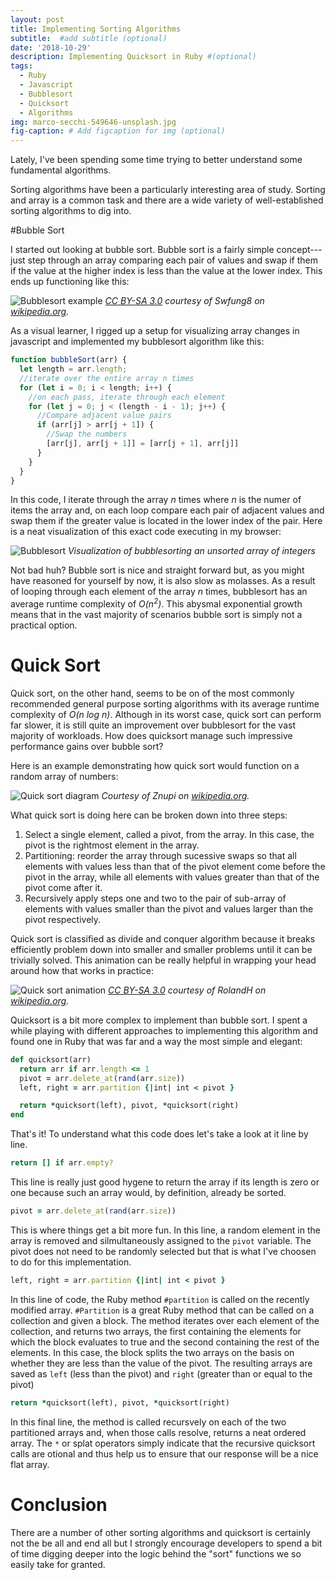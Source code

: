 ```yaml
---
layout: post
title: Implementing Sorting Algorithms
subtitle:  #add subtitle (optional)
date: '2018-10-29'
description: Implementing Quicksort in Ruby #(optional)
tags:
  - Ruby
  - Javascript
  - Bubblesort
  - Quicksort
  - Algorithms
img: marco-secchi-549646-unsplash.jpg
fig-caption: # Add figcaption for img (optional)
---
```


Lately, I've been spending some time trying to better understand some fundamental algorithms.
<!-- more -->
Sorting algorithms have been a particularly interesting area of study. Sorting and array is a common task and there are a wide variety of well-established sorting algorithms to dig into.

#Bubble Sort

I started out looking at bubble sort. Bubble sort is a fairly simple concept---just step through an array comparing each pair of values and swap if them if the value at the higher index is less than the value at the lower index. This ends up functioning like this:

![Bubblesort example](/assets/img/Bubble-sort-example-300px.gif)
*[CC BY-SA 3.0](https://creativecommons.org/licenses/by-sa/3.0) courtesy of Swfung8 on [wikipedia.org](https://wikipedia.org).*

As a visual learner, I rigged up a setup for visualizing array changes in javascript and implemented my bubblesort algorithm like this:

```javascript
function bubbleSort(arr) {
  let length = arr.length;
  //iterate over the entire array n times
  for (let i = 0; i < length; i++) {
    //on each pass, iterate through each element
    for (let j = 0; j < (length - i - 1); j++) {
      //Compare adjacent value pairs
      if (arr[j] > arr[j + 1]) {
        //Swap the numbers
        [arr[j], arr[j + 1]] = [arr[j + 1], arr[j]]
      }
    }
  }
}
```

In this code, I iterate through the array *n* times where *n* is the numer of items the array and, on each loop compare each pair of adjacent values and swap them if the greater value is located in the lower index of the pair. Here is a neat visualization of this exact code executing in my browser:


![Bubblesort](/assets/img/bubblesort.gif)
*Visualization of bubblesorting an unsorted array of integers*

Not bad huh? Bubble sort is nice and straight forward but, as you might have reasoned for yourself by now, it is also slow as molasses. As a result of looping through each element of the array *n* times, bubblesort has an average runtime complexity of *O(n<sup>2</sup>)*. This abysmal exponential growth means that in the vast majority of scenarios bubble sort is simply not a practical option.

# Quick Sort

Quick sort, on the other hand, seems to be on of the most commonly recommended general purpose sorting algorithms with its average runtime complexity of *O(n log n)*. Although in its worst case, quick sort can perform far slower, it is still quite an improvement over bubblesort for the vast majority of workloads. How does quicksort manage such impressive performance gains over bubble sort?

Here is an example demonstrating how quick sort would function on a random array of numbers:

![Quick sort diagram](/assets/img/Quicksort-diagram.svg)
*Courtesy of Znupi on [wikipedia.org](https://wikipedia.org).*

What quick sort is doing here can be broken down into three steps:

1. Select a single element, called a pivot, from the array. In this case, the pivot is the rightmost element in the array.
2. Partitioning: reorder the array through sucessive swaps so that all elements with values less than that of the pivot element come before the pivot in the array, while all elements with values greater than that of the pivot come after it.
3. Recursively apply steps one and two to the pair of sub-array of elements with values smaller than the pivot and values larger than the pivot respectively.

Quick sort is classified as divide and conquer algorithm because it breaks efficiently problem down into smaller and smaller problems until it can be trivially solved. This animation can be really helpful in wrapping your head around how that works in practice:

![Quick sort animation](/assets/img/Sorting_quicksort_anim.gif)
*[CC BY-SA 3.0](https://creativecommons.org/licenses/by-sa/3.0) courtesy of RolandH on [wikipedia.org](https://wikipedia.org).*

Quicksort is a bit more complex to implement than bubble sort. I spent a while playing with different approaches to implementing this algorithm and found one in Ruby that was far and a way the most simple and elegant:

```ruby
def quicksort(arr)
  return arr if arr.length <= 1
  pivot = arr.delete_at(rand(arr.size))
  left, right = arr.partition {|int| int < pivot }

  return *quicksort(left), pivot, *quicksort(right)
end
```

That's it! To understand what this code does let's take a look at it line by line.

```ruby
return [] if arr.empty?
```

This line is really just good hygene to return the array if its length is zero or one because such an array would, by definition, already be sorted.

```ruby
pivot = arr.delete_at(rand(arr.size))
```
This is where things get a bit more fun. In this line, a random element in the array is removed and silmultaneously assigned to the `pivot` variable. The pivot does not need to be randomly selected but that is what I've choosen to do for this implementation.

```ruby
left, right = arr.partition {|int| int < pivot }
```
In this line of code, the Ruby method `#partition` is called on the recently modified array. `#Partition` is a great Ruby method that can be called on a collection and given a block. The method iterates over each element of the collection, and returns two arrays, the first containing the elements for which the block evaluates to true and the second containing the rest of the elements. In this case, the block splits the two arrays on the basis on whether they are less than the value of the pivot. The resulting arrays are saved as `left` (less than the pivot) and `right` (greater than or equal to the pivot)

```ruby
return *quicksort(left), pivot, *quicksort(right)
```

In this final line, the method is called recursvely on each of the two partitioned arrays and, when those calls resolve, returns a neat ordered array. The `*` or splat operators simply indicate that the recursive quicksort calls are otional and thus help us to ensure that our response will be a nice flat array.

# Conclusion

There are a number of other sorting algorithms and quicksort is certainly not the be all and end all but I strongly encourage developers to spend a bit of time digging deeper into the logic behind the "sort" functions we so easily take for granted.
